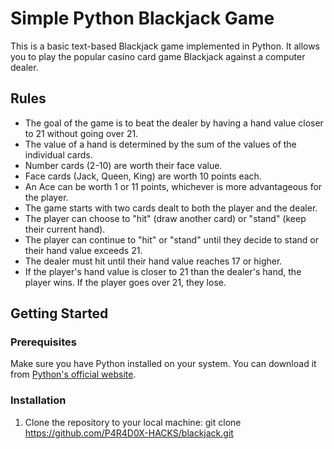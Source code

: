# Simple Python Blackjack Game

This is a basic text-based Blackjack game implemented in Python. It allows you to play the popular casino card game Blackjack against a computer dealer.

## Rules

- The goal of the game is to beat the dealer by having a hand value closer to 21 without going over 21.
- The value of a hand is determined by the sum of the values of the individual cards.
- Number cards (2-10) are worth their face value.
- Face cards (Jack, Queen, King) are worth 10 points each.
- An Ace can be worth 1 or 11 points, whichever is more advantageous for the player.
- The game starts with two cards dealt to both the player and the dealer.
- The player can choose to "hit" (draw another card) or "stand" (keep their current hand).
- The player can continue to "hit" or "stand" until they decide to stand or their hand value exceeds 21.
- The dealer must hit until their hand value reaches 17 or higher.
- If the player's hand value is closer to 21 than the dealer's hand, the player wins. If the player goes over 21, they lose.

## Getting Started

### Prerequisites

Make sure you have Python installed on your system. You can download it from [Python's official website](https://www.python.org/downloads/).

### Installation

1. Clone the repository to your local machine:
git clone https://github.com/P4R4D0X-HACKS/blackjack.git
